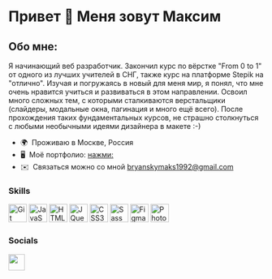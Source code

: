 Привет 👋 Меня зовут Максим
=======================

Обо мне:
--------

Я начинающий веб разработчик. Закончил курс по вёрстке "From 0 to 1" от одного из лучших учителей в СНГ, также курс на платформе Stepik на "отлично". Изучая и погружаясь в новый для меня мир, я понял, что мне очень нравится учиться и развиваться в этом направлении. Освоил много сложных тем, с которыми сталкиваются верстальщики (слайдеры, модальные окна, пагинация и много ещё всего). После прохождения таких фундаментальных курсов, не страшно столкнуться с любыми необычными идеями дизайнера в макете :-)

* 🌍  Проживаю в Москве, Россия
* 🖥️  Моё портфолио: [нажми:](http://maxbryansky.github.io/Portfolio-Bryansky/)
* ✉️  Связаться можно со мной [bryanskymaks1992@gmail.com](mailto:bryanskymaks1992@gmail.com)

### Skills


<p align="left">
<a href="https://git-scm.com/" target="_blank" rel="noreferrer"><img src="https://raw.githubusercontent.com/danielcranney/readme-generator/main/public/icons/skills/git-colored.svg" width="36" height="36" alt="Git" /></a>
<a href="https://developer.mozilla.org/en-US/docs/Web/JavaScript" target="_blank" rel="noreferrer"><img src="https://raw.githubusercontent.com/danielcranney/readme-generator/main/public/icons/skills/javascript-colored.svg" width="36" height="36" alt="JavaScript" /></a>
<a href="https://developer.mozilla.org/en-US/docs/Glossary/HTML5" target="_blank" rel="noreferrer"><img src="https://raw.githubusercontent.com/danielcranney/readme-generator/main/public/icons/skills/html5-colored.svg" width="36" height="36" alt="HTML5" /></a>
<a href="https://jquery.com/" target="_blank" rel="noreferrer"><img src="https://raw.githubusercontent.com/danielcranney/readme-generator/main/public/icons/skills/jquery-colored.svg" width="36" height="36" alt="JQuery" /></a>
<a href="https://www.w3.org/TR/CSS/#css" target="_blank" rel="noreferrer"><img src="https://raw.githubusercontent.com/danielcranney/readme-generator/main/public/icons/skills/css3-colored.svg" width="36" height="36" alt="CSS3" /></a>
<a href="https://sass-lang.com/" target="_blank" rel="noreferrer"><img src="https://raw.githubusercontent.com/danielcranney/readme-generator/main/public/icons/skills/sass-colored.svg" width="36" height="36" alt="Sass" /></a>
<a href="https://www.figma.com/" target="_blank" rel="noreferrer"><img src="https://raw.githubusercontent.com/danielcranney/readme-generator/main/public/icons/skills/figma-colored.svg" width="36" height="36" alt="Figma" /></a>
<a href="https://www.adobe.com/uk/products/photoshop.html" target="_blank" rel="noreferrer"><img src="https://raw.githubusercontent.com/danielcranney/readme-generator/main/public/icons/skills/photoshop-colored.svg" width="36" height="36" alt="Photoshop" /></a>
</p>


### Socials

<p align="left"> <a href="https://www.github.com/MaxBryansky" target="_blank" rel="noreferrer"><img src="https://raw.githubusercontent.com/danielcranney/readme-generator/main/public/icons/socials/github.svg" width="32" height="32" /></a></p>
